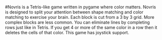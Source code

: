#Novris is a Tetris-like game written in pygame where color matters.
Novris is designed to split your attention between shape matching and color matching to exercise your brain.
Each block is cut from a 3 by 3 grid. More complex blocks are less common.
You can eliminate lines by completing rows just like in Tetris.
If you get 4 or more of the same color in a row then it deletes the cells of that color.
This game has joystick support.

